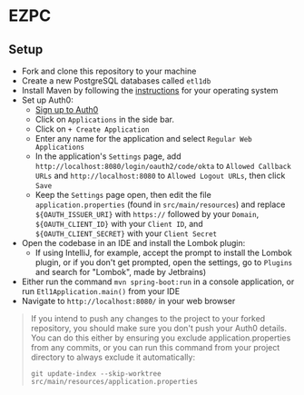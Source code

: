 # EZPC

## Setup

- Fork and clone this repository to your machine
- Create a new PostgreSQL databases called `etl1db`
- Install Maven by following the [instructions](https://maven.apache.org/install.html) for your operating system
- Set up Auth0:
  - [Sign up to Auth0](https://auth0.com/signup?place=header&type=button&text=sign%20up)
  - Click on `Applications` in the side bar.
  - Click on `+ Create Application`
  - Enter any name for the application and select `Regular Web Applications`
  - In the application's `Settings` page, add `http://localhost:8080/login/oauth2/code/okta` to `Allowed Callback URLs` and `http://localhost:8080` to `Allowed Logout URLs`, then click `Save`
  - Keep the `Settings` page open, then edit the file `application.properties` (found in `src/main/resources`) and replace `${OAUTH_ISSUER_URI}` with `https://` followed by your `Domain`, `${OAUTH_CLIENT_ID}` with your `Client ID`, and `${OAUTH_CLIENT_SECRET}` with your `Client Secret`
- Open the codebase in an IDE and install the Lombok plugin:
  - If using IntelliJ, for example, accept the prompt to install the Lombok plugin, or if you don't get prompted, open the settings, go to `Plugins` and search for "Lombok", made by Jetbrains)
- Either run the command `mvn spring-boot:run` in a console application, or run `Etl1Application.main()` from your IDE
- Navigate to `http://localhost:8080/` in your web browser
>If you intend to push any changes to the project to your forked repository, you should make sure you don't push your Auth0 details. You can do this either by ensuring you exclude application.properties from any commits, or you can run this command from your project directory to always exclude it automatically:
> 
>`git update-index --skip-worktree src/main/resources/application.properties`